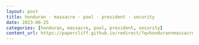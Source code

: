 ```yaml
---
layout: post
title: honduran · massacre · pool · president · security
date: 2023-06-25
categories: [honduran, massacre, pool, president, security]
content_url: https://papercliff.github.io/redirect/?q=honduran+massacre+pool+president+security&tbs=cdr:1,cd_min:6/24/2023,cd_max:6/26/2023
---
```

